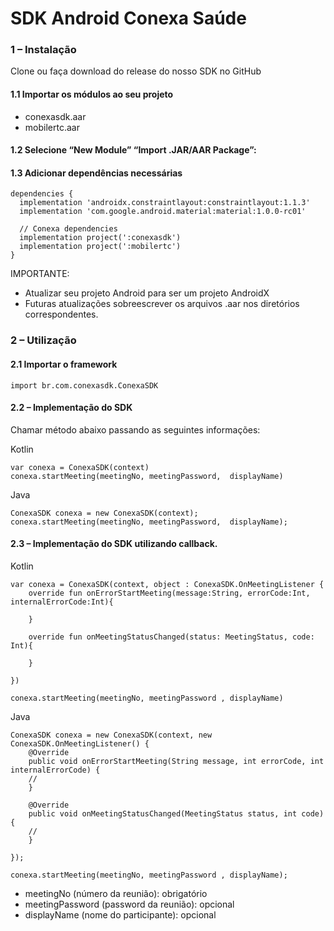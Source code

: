 # SDK Android Conexa Saúde


### 1 – Instalação  
Clone ou faça download do release do nosso SDK no GitHub

#### 1.1 Importar os módulos ao seu projeto
- conexasdk.aar 
- mobilertc.aar 

#### 1.2 Selecione “New Module” “Import .JAR/AAR Package”: 
 
#### 1.3 Adicionar dependências necessárias


```
dependencies { 
  implementation 'androidx.constraintlayout:constraintlayout:1.1.3' 
  implementation 'com.google.android.material:material:1.0.0-rc01' 
 
  // Conexa dependencies 
  implementation project(':conexasdk') 
  implementation project(':mobilertc') 
} 
```

IMPORTANTE:
- Atualizar seu projeto Android para ser um projeto AndroidX
- Futuras atualizações sobreescrever os arquivos .aar nos diretórios correspondentes. 

 

### 2 – Utilização

#### 2.1 Importar o framework

```
import br.com.conexasdk.ConexaSDK 
```
 

#### 2.2 – Implementação do SDK
Chamar método abaixo passando as seguintes informações: 


Kotlin 

```
var conexa = ConexaSDK(context) 
conexa.startMeeting(meetingNo, meetingPassword,  displayName) 
```

Java 

```
ConexaSDK conexa = new ConexaSDK(context); 
conexa.startMeeting(meetingNo, meetingPassword,  displayName); 
```
 

#### 2.3 – Implementação do SDK utilizando callback. 

Kotlin 
```
var conexa = ConexaSDK(context, object : ConexaSDK.OnMeetingListener { 
    override fun onErrorStartMeeting(message:String, errorCode:Int, internalErrorCode:Int){ 

    } 

    override fun onMeetingStatusChanged(status: MeetingStatus, code: Int){ 

    } 

}) 

conexa.startMeeting(meetingNo, meetingPassword , displayName) 
```

Java 

```
ConexaSDK conexa = new ConexaSDK(context, new ConexaSDK.OnMeetingListener() { 
    @Override 
    public void onErrorStartMeeting(String message, int errorCode, int internalErrorCode) { 
    //
    } 

    @Override 
    public void onMeetingStatusChanged(MeetingStatus status, int code) { 
    //
    } 

}); 

conexa.startMeeting(meetingNo, meetingPassword , displayName); 
```
 
- meetingNo (número da reunião): obrigatório 
- meetingPassword (password da reunião): opcional 
- displayName (nome do participante): opcional 

